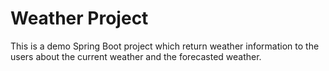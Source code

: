 # Weather Project
 This is a demo Spring Boot project which return weather information to the users about the current weather and the forecasted weather.
